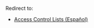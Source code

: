 Redirect to:

*   [Access Control Lists (Español)](/index.php/Access_Control_Lists_(Espa%C3%B1ol) "Access Control Lists (Español)")